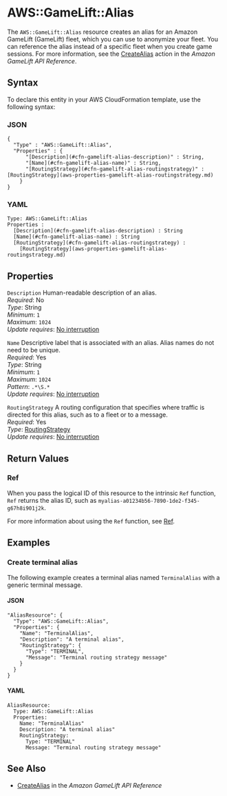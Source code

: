 # AWS::GameLift::Alias<a name="aws-resource-gamelift-alias"></a>

The `AWS::GameLift::Alias` resource creates an alias for an Amazon GameLift \(GameLift\) fleet, which you can use to anonymize your fleet\. You can reference the alias instead of a specific fleet when you create game sessions\. For more information, see the [CreateAlias](https://docs.aws.amazon.com/gamelift/latest/apireference/API_CreateAlias.html) action in the *Amazon GameLift API Reference*\.

## Syntax<a name="aws-resource-gamelift-alias-syntax"></a>

To declare this entity in your AWS CloudFormation template, use the following syntax:

### JSON<a name="aws-resource-gamelift-alias-syntax.json"></a>

```
{
  "Type" : "AWS::GameLift::Alias",
  "Properties" : {
      "[Description](#cfn-gamelift-alias-description)" : String,
      "[Name](#cfn-gamelift-alias-name)" : String,
      "[RoutingStrategy](#cfn-gamelift-alias-routingstrategy)" : [RoutingStrategy](aws-properties-gamelift-alias-routingstrategy.md)
    }
}
```

### YAML<a name="aws-resource-gamelift-alias-syntax.yaml"></a>

```
Type: AWS::GameLift::Alias
Properties : 
﻿  [Description](#cfn-gamelift-alias-description) : String
﻿  [Name](#cfn-gamelift-alias-name) : String
﻿  [RoutingStrategy](#cfn-gamelift-alias-routingstrategy) : 
    [RoutingStrategy](aws-properties-gamelift-alias-routingstrategy.md)
```

## Properties<a name="aws-resource-gamelift-alias-properties"></a>

`Description`  <a name="cfn-gamelift-alias-description"></a>
Human\-readable description of an alias\.  
*Required*: No  
*Type*: String  
*Minimum*: `1`  
*Maximum*: `1024`  
*Update requires*: [No interruption](https://docs.aws.amazon.com/AWSCloudFormation/latest/UserGuide/using-cfn-updating-stacks-update-behaviors.html#update-no-interrupt)

`Name`  <a name="cfn-gamelift-alias-name"></a>
Descriptive label that is associated with an alias\. Alias names do not need to be unique\.  
*Required*: Yes  
*Type*: String  
*Minimum*: `1`  
*Maximum*: `1024`  
*Pattern*: `.*\S.*`  
*Update requires*: [No interruption](https://docs.aws.amazon.com/AWSCloudFormation/latest/UserGuide/using-cfn-updating-stacks-update-behaviors.html#update-no-interrupt)

`RoutingStrategy`  <a name="cfn-gamelift-alias-routingstrategy"></a>
A routing configuration that specifies where traffic is directed for this alias, such as to a fleet or to a message\.  
*Required*: Yes  
*Type*: [RoutingStrategy](aws-properties-gamelift-alias-routingstrategy.md)  
*Update requires*: [No interruption](https://docs.aws.amazon.com/AWSCloudFormation/latest/UserGuide/using-cfn-updating-stacks-update-behaviors.html#update-no-interrupt)

## Return Values<a name="aws-resource-gamelift-alias-return-values"></a>

### Ref<a name="aws-resource-gamelift-alias-return-values-ref"></a>

 When you pass the logical ID of this resource to the intrinsic `Ref` function, `Ref` returns the alias ID, such as `myalias-a01234b56-7890-1de2-f345-g67h8i901j2k`\.

For more information about using the `Ref` function, see [Ref](https://docs.aws.amazon.com/AWSCloudFormation/latest/UserGuide/intrinsic-function-reference-ref.html)\.

## Examples<a name="aws-resource-gamelift-alias--examples"></a>

### Create terminal alias<a name="aws-resource-gamelift-alias--examples--Create_terminal_alias"></a>

The following example creates a terminal alias named `TerminalAlias` with a generic terminal message\.

#### JSON<a name="aws-resource-gamelift-alias--examples--Create_terminal_alias--json"></a>

```
"AliasResource": {
  "Type": "AWS::GameLift::Alias",
  "Properties": {
    "Name": "TerminalAlias",
    "Description": "A terminal alias",
    "RoutingStrategy": {
      "Type": "TERMINAL",
      "Message": "Terminal routing strategy message"
    }
  }
}
```

#### YAML<a name="aws-resource-gamelift-alias--examples--Create_terminal_alias--yaml"></a>

```
AliasResource: 
  Type: AWS::GameLift::Alias
  Properties: 
    Name: "TerminalAlias"
    Description: "A terminal alias"
    RoutingStrategy: 
      Type: "TERMINAL"
      Message: "Terminal routing strategy message"
```

## See Also<a name="aws-resource-gamelift-alias--seealso"></a>
+  [CreateAlias](https://docs.aws.amazon.com/gamelift/latest/apireference/API_CreateAlias.html) in the *Amazon GameLift API Reference* 